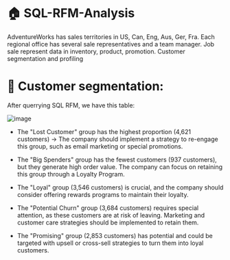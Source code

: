 # 🏠 SQL-RFM-Analysis

AdventureWorks has sales territories in US, Can, Eng, Aus, Ger, Fra. Each regional office has several sale representatives and a team manager. Job sale represent data in inventory, product, promotion. Customer segmentation and profiling

# 🎯 Customer segmentation:

After querrying SQL RFM, we have this table:

![image](https://github.com/user-attachments/assets/87acf9cb-8b2f-4434-bf78-5f8723d864b2)

- The "Lost Customer" group has the highest proportion (4,621 customers) → The company should implement a strategy to re-engage this group, such as email marketing or special promotions.
  
- The "Big Spenders" group has the fewest customers (937 customers), but they generate high order value. The company can focus on retaining this group through a Loyalty Program.

- The "Loyal" group (3,546 customers) is crucial, and the company should consider offering rewards programs to maintain their loyalty.

- The "Potential Churn" group (3,684 customers) requires special attention, as these customers are at risk of leaving. Marketing and customer care strategies should be implemented to retain them.

- The "Promising" group (2,853 customers) has potential and could be targeted with upsell or cross-sell strategies to turn them into loyal customers.

